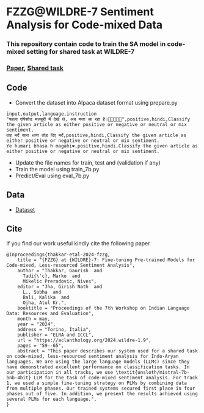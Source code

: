 # FZZG@WILDRE-7 Sentiment Analysis for Code-mixed Data
### This repository contain code to train the SA model in code-mixed setting for shared task at WILDRE-7
### [Paper](https://aclanthology.org/2024.wildre-1.9/), [Shared task](http://sanskrit.jnu.ac.in/conf/wildre7/index.jsp)
## Code
- Convert the dataset into Alpaca dataset format using prepare.py
```
input,output,language,instruction
"पहला एपिसोड मजबूरी में देखे थे, अब मजा आ रहा है।🤣😂😂🤣🤣",positive,hindi,Classify the given article as either positive or negative or neutral or mix sentiment.
वाह मर्दे सारा धागा तोड़ दिए मर्दे,positive,hindi,Classify the given article as either positive or negative or neutral or mix sentiment.
Ye humari bhasa h magahi❤️,positive,hindi,Classify the given article as either positive or negative or neutral or mix sentiment.
```
- Update the file names for train, test and (validation if any)
- Train the model using train_7b.py
- Predict/Eval using eval_7b.py
  
## Data
- [Dataset](https://github.com/wildre-workshop/wildre-7_code-mixed-sentiment-analysis)
  
## Cite
If you find our work useful kindly cite the following paper

```
@inproceedings{thakkar-etal-2024-fzzg,
    title = "{FZZG} at {WILDRE}-7: Fine-tuning Pre-trained Models for Code-mixed, Less-resourced Sentiment Analysis",
    author = "Thakkar, Gaurish  and
      Tadi{\'c}, Marko  and
      Mikelic Preradovic, Nives",
    editor = "Jha, Girish Nath  and
      L., Sobha  and
      Bali, Kalika  and
      Ojha, Atul Kr.",
    booktitle = "Proceedings of the 7th Workshop on Indian Language Data: Resources and Evaluation",
    month = may,
    year = "2024",
    address = "Torino, Italia",
    publisher = "ELRA and ICCL",
    url = "https://aclanthology.org/2024.wildre-1.9",
    pages = "59--65",
    abstract = "This paper describes our system used for a shared task on code-mixed, less-resourced sentiment analysis for Indo-Aryan languages. We are using the large language models (LLMs) since they have demonstrated excellent performance on classification tasks. In our participation in all tracks, we use \textit{unsloth/mistral-7b-bnb-4bit} LLM for the task of code-mixed sentiment analysis. For track 1, we used a simple fine-tuning strategy on PLMs by combining data from multiple phases. Our trained systems secured first place in four phases out of five. In addition, we present the results achieved using several PLMs for each language.",
}

```
